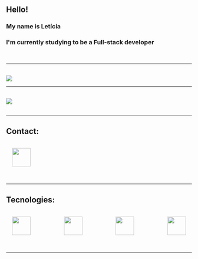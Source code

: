<style>
    .techs, a {
        display: flex;
        align-items: center;
        justify-content: space-between;
        padding: 1rem;
        
    }
</style>    

## Hello!
### My name is Letícia
### I'm currently studying to be a Full-stack developer
<br>
<hr>
<br>

<!--
**Leticia-R/Leticia-R** is a ✨ _special_ ✨ repository because its `README.md` (this file) appears on your GitHub profile.

Here are some ideas to get you started:

- 🔭 I’m currently working on ...
- 🌱 I’m currently learning ...
- 👯 I’m looking to collaborate on ...
- 🤔 I’m looking for help with ...
- 💬 Ask me about ...
- 📫 How to reach me: ...
- 😄 Pronouns: ...
- ⚡ Fun fact: ...
-->

<div>
<img src="https://github-readme-stats.vercel.app/api?username=Leticia-R&show_icons=true&theme=synthwave"/>

<br>
<hr>
<br>

<img src="https://github-readme-stats.vercel.app/api/top-langs/?username=Leticia-R&layout=compact)](https://github.com/Leticia-R/github-readme-stats"/>
</div>

<br>
<hr>

<h2> Contact: </h2>

<a hrf="https://www.linkedin.com/in/ramos-leticia/"> 
<img src="https://cdn.jsdelivr.net/gh/devicons/devicon/icons/linkedin/linkedin-original.svg" align="center" height="50" width="50">
</a>

<br>
<hr>

<h2> Tecnologies:</h2>

<div class="techs">
<img src="https://cdn.jsdelivr.net/gh/devicons/devicon/icons/html5/html5-plain-wordmark.svg" height="50" width="50" align="center">
<img src="https://cdn.jsdelivr.net/gh/devicons/devicon/icons/css3/css3-plain-wordmark.svg" height="50" width="50" align="center">
<img src="https://cdn.jsdelivr.net/gh/devicons/devicon/icons/javascript/javascript-plain.svg" height="50" width="50" align="center">
<img src="https://cdn.jsdelivr.net/gh/devicons/devicon/icons/postgresql/postgresql-plain-wordmark.svg" height="50" width="50" align="center">
</a>
</div>

<br>
<hr>
